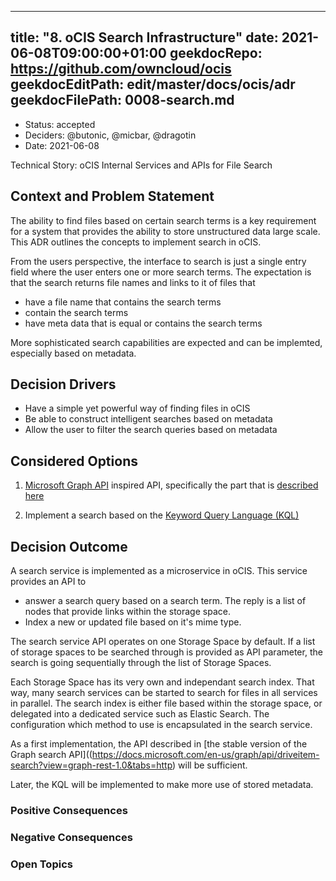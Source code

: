 
---
title: "8. oCIS Search Infrastructure"
date: 2021-06-08T09:00:00+01:00
geekdocRepo: https://github.com/owncloud/ocis
geekdocEditPath: edit/master/docs/ocis/adr
geekdocFilePath: 0008-search.md
---

* Status: accepted
* Deciders: @butonic, @micbar, @dragotin
* Date: 2021-06-08

Technical Story: oCIS Internal Services and APIs for File Search

## Context and Problem Statement

The ability to find files based on certain search terms is a key requirement for a system that provides the ability to store unstructured data large scale. This ADR outlines the concepts to implement search in oCIS.

From the users perspective, the interface to search is just a single entry field where the user enters one or more search terms. The expectation is that the search returns file names and links to it of files that

- have a file name that contains the search terms
- contain the search terms
- have meta data that is equal or contains the search terms

More sophisticated search capabilities are expected and can be implemted, especially based on metadata.

## Decision Drivers

- Have a simple yet powerful way of finding files in oCIS
- Be able to construct intelligent searches based on metadata
- Allow the user to filter the search queries based on metadata

## Considered Options

1. [Microsoft Graph API](https://developer.microsoft.com/en-us/graph) inspired API, specifically the part that is [described here](https://docs.microsoft.com/en-us/graph/api/driveitem-search?view=graph-rest-1.0&tabs=http)

2. Implement a search based on the [Keyword Query Language (KQL)](https://github.com/SharePoint/sp-dev-docs/blob/master/docs/general-development/keyword-query-language-kql-syntax-reference.md)

## Decision Outcome

A search service is implemented as a microservice in oCIS. This service provides an API to

- answer a search query based on a search term. The reply is a list of nodes that provide links within the storage space.
- Index a new or updated file based on it's mime type.

The search service API operates on one Storage Space by default. If a list of storage spaces to be searched through is provided as API parameter, the search is going sequentially through the list of Storage Spaces.

Each Storage Space has its very own and independant search index. That way, many search services can be started to search for files in all services in parallel. The search index is either file based within the storage space, or delegated into a dedicated service such as Elastic Search. The configuration which method to use is encapsulated in the search service.

As a first implementation, the API described in [the stable version of the Graph search API]((https://docs.microsoft.com/en-us/graph/api/driveitem-search?view=graph-rest-1.0&tabs=http) will be sufficient.

Later, the KQL will be implemented to make more use of stored metadata.

### Positive Consequences

### Negative Consequences


### Open Topics

